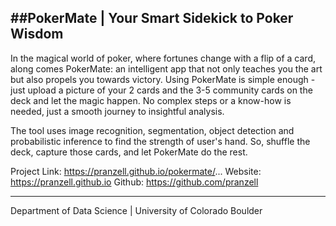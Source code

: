 ##PokerMate | Your Smart Sidekick to Poker Wisdom
---

In the magical world of poker, where fortunes change with a flip of a card, along comes PokerMate: an intelligent app that not only teaches you the art but also propels you towards victory. Using PokerMate is simple enough - just upload a picture of your 2 cards and the 3-5 community cards on the deck and let the magic happen. No complex steps or a know-how is needed, just a smooth journey to insightful analysis. 

The tool uses image recognition, segmentation, object detection and probabilistic inference to find the strength of user's hand. So, shuffle the deck, capture those cards, and let PokerMate do the rest.


Project Link:  https://pranzell.github.io/pokermate/...
Website: https://pranzell.github.io
Github: https://github.com/pranzell

---
Department of Data Science | University of Colorado Boulder
